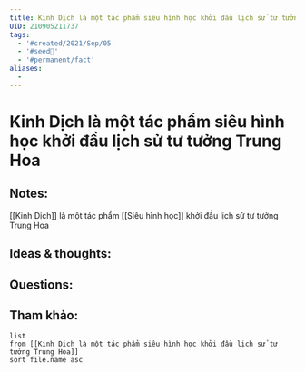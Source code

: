 ```yaml
---
title: Kinh Dịch là một tác phẩm siêu hình học khởi đầu lịch sử tư tưởng Trung Hoa
UID: 210905211737
tags:
  - '#created/2021/Sep/05'
  - '#seed🥜'
  - '#permanent/fact'
aliases:
  - 
---
```

# Kinh Dịch là một tác phẩm siêu hình học khởi đầu lịch sử tư tưởng Trung Hoa

## Notes:
[[Kinh Dịch]] là một tác phẩm [[Siêu hình học]] khởi đầu lịch sử tư tưởng Trung Hoa

## Ideas & thoughts:

## Questions:


## Tham khảo:
```dataview
list
from [[Kinh Dịch là một tác phẩm siêu hình học khởi đầu lịch sử tư tưởng Trung Hoa]]
sort file.name asc
```